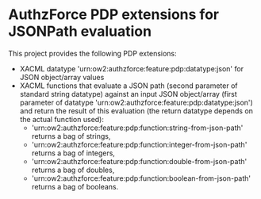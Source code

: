 # AuthzForce PDP extensions for JSONPath evaluation

This project provides the following PDP extensions:
- XACML datatype 'urn:ow2:authzforce:feature:pdp:datatype:json' for JSON object/array values
- XACML functions that evaluate a JSON path (second parameter of standard string datatype) against an input JSON object/array (first parameter of datatype 'urn:ow2:authzforce:feature:pdp:datatype:json') and return the result of this evaluation (the return datatype depends on the actual function used): 
  - 'urn:ow2:authzforce:feature:pdp:function:string-from-json-path' returns a bag of strings, 
  - 'urn:ow2:authzforce:feature:pdp:function:integer-from-json-path' returns a bag of integers, 
  - 'urn:ow2:authzforce:feature:pdp:function:double-from-json-path' returns a bag of doubles, 
  - 'urn:ow2:authzforce:feature:pdp:function:boolean-from-json-path' returns a bag of booleans.